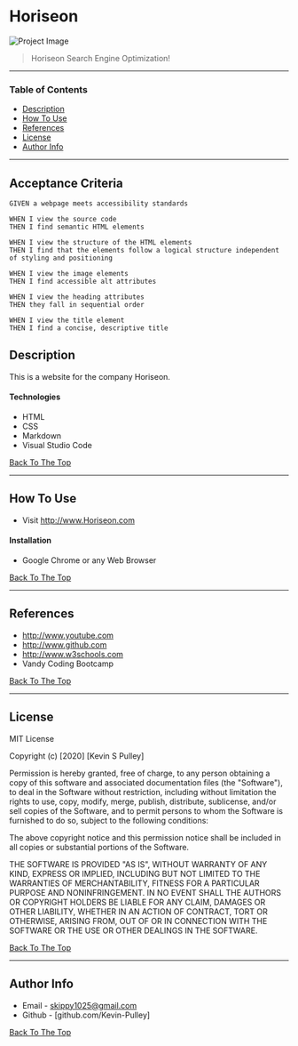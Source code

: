 # Horiseon

![Project Image](Horiseon.png)

>  Horiseon Search Engine Optimization!

---

### Table of Contents

- [Description](#description)
- [How To Use](#how-to-use)
- [References](#references)
- [License](#license)
- [Author Info](#author-info)

---
## Acceptance Criteria

```
GIVEN a webpage meets accessibility standards

WHEN I view the source code
THEN I find semantic HTML elements

WHEN I view the structure of the HTML elements
THEN I find that the elements follow a logical structure independent of styling and positioning

WHEN I view the image elements
THEN I find accessible alt attributes

WHEN I view the heading attributes
THEN they fall in sequential order

WHEN I view the title element
THEN I find a concise, descriptive title
```
## Description

This is a website for the company Horiseon.

#### Technologies

- HTML
- CSS
- Markdown
- Visual Studio Code

[Back To The Top](#Horiseon)

---

## How To Use
- Visit http://www.Horiseon.com
#### Installation
- Google Chrome or any Web Browser


[Back To The Top](#Horiseon)

---

## References
- http://www.youtube.com
- http://www.github.com
- http://www.w3schools.com
- Vandy Coding Bootcamp


[Back To The Top](#Horiseon)

---

## License

MIT License

Copyright (c) [2020] [Kevin S Pulley]

Permission is hereby granted, free of charge, to any person obtaining a copy
of this software and associated documentation files (the "Software"), to deal
in the Software without restriction, including without limitation the rights
to use, copy, modify, merge, publish, distribute, sublicense, and/or sell
copies of the Software, and to permit persons to whom the Software is
furnished to do so, subject to the following conditions:

The above copyright notice and this permission notice shall be included in all
copies or substantial portions of the Software.

THE SOFTWARE IS PROVIDED "AS IS", WITHOUT WARRANTY OF ANY KIND, EXPRESS OR
IMPLIED, INCLUDING BUT NOT LIMITED TO THE WARRANTIES OF MERCHANTABILITY,
FITNESS FOR A PARTICULAR PURPOSE AND NONINFRINGEMENT. IN NO EVENT SHALL THE
AUTHORS OR COPYRIGHT HOLDERS BE LIABLE FOR ANY CLAIM, DAMAGES OR OTHER
LIABILITY, WHETHER IN AN ACTION OF CONTRACT, TORT OR OTHERWISE, ARISING FROM,
OUT OF OR IN CONNECTION WITH THE SOFTWARE OR THE USE OR OTHER DEALINGS IN THE
SOFTWARE.

[Back To The Top](#Horiseon)

---

## Author Info

- Email - [skippy1025@gmail.com](skippy1025@gmail.com)
- Github - [github.com/Kevin-Pulley]

[Back To The Top](#Horiseon)

